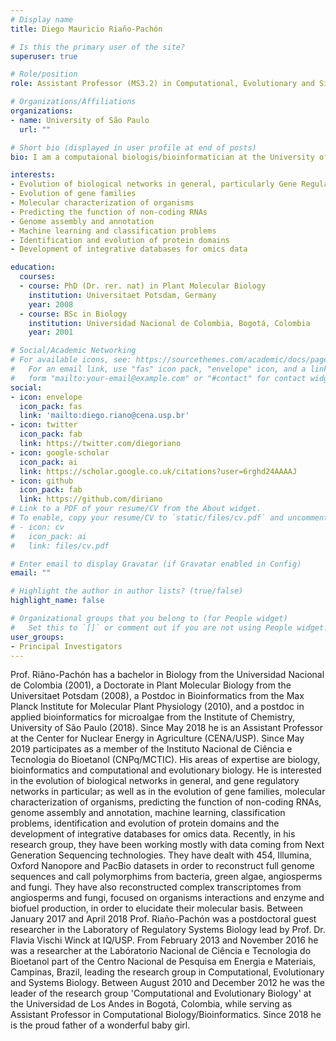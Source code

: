 ```yaml
---
# Display name
title: Diego Mauricio Riaño-Pachón

# Is this the primary user of the site?
superuser: true

# Role/position
role: Assistant Professor (MS3.2) in Computational, Evolutionary and Sistems Biology

# Organizations/Affiliations
organizations:
- name: University of São Paulo
  url: ""

# Short bio (displayed in user profile at end of posts)
bio: I am a computaional biologis/bioinformatician at the University of São Paulo, Campus Luiz de Queiroz.

interests:
- Evolution of biological networks in general, particularly Gene Regulatory Networks
- Evolution of gene families
- Molecular characterization of organisms
- Predicting the function of non-coding RNAs
- Genome assembly and annotation
- Machine learning and classification problems
- Identification and evolution of protein domains
- Development of integrative databases for omics data

education:
  courses:
  - course: PhD (Dr. rer. nat) in Plant Molecular Biology
    institution: Universitaet Potsdam, Germany
    year: 2008
  - course: BSc in Biology
    institution: Universidad Nacional de Colombia, Bogotá, Colombia
    year: 2001

# Social/Academic Networking
# For available icons, see: https://sourcethemes.com/academic/docs/page-builder/#icons
#   For an email link, use "fas" icon pack, "envelope" icon, and a link in the
#   form "mailto:your-email@example.com" or "#contact" for contact widget.
social:
- icon: envelope
  icon_pack: fas
  link: 'mailto:diego.riano@cena.usp.br'
- icon: twitter
  icon_pack: fab
  link: https://twitter.com/diegoriano
- icon: google-scholar
  icon_pack: ai
  link: https://scholar.google.co.uk/citations?user=6rghd24AAAAJ
- icon: github
  icon_pack: fab
  link: https://github.com/diriano
# Link to a PDF of your resume/CV from the About widget.
# To enable, copy your resume/CV to `static/files/cv.pdf` and uncomment the lines below.
# - icon: cv
#   icon_pack: ai
#   link: files/cv.pdf

# Enter email to display Gravatar (if Gravatar enabled in Config)
email: ""

# Highlight the author in author lists? (true/false)
highlight_name: false

# Organizational groups that you belong to (for People widget)
#   Set this to `[]` or comment out if you are not using People widget.
user_groups:
- Principal Investigators
---
```


Prof. Riãno-Pachón has a bachelor in Biology from the Universidad Nacional de Colombia (2001), a Doctorate in Plant Molecular Biology from the Universitaet Potsdam (2008), a Postdoc in Bioinformatics from the Max Planck Institute for Molecular Plant Physiology (2010), and a postdoc in applied bioinformatics for microalgae from the Institute of Chemistry, University of São Paulo (2018). Since May 2018 he is an Assistant Professor at the Center for Nuclear Energy in Agriculture (CENA/USP). Since May 2019 participates as a member of the Instituto Nacional de Ciência e Tecnologia do Bioetanol (CNPq/MCTIC). His areas of expertise are biology, bioinformatics and computational and evolutionary biology. He is interested in the evolution of biological networks in general, and gene regulatory networks in particular; as well as in the evolution of gene families, molecular characterization of organisms, predicting the function of non-coding RNAs, genome assembly and annotation, machine learning, classification problems, identification and evolution of protein domains and the development of integrative databases for omics data. Recently, in his research group, they have been working mostly with data coming from Next Generation Sequencing technologies. They have dealt with 454, Illumina, Oxford Nanopore and PacBio datasets in order to reconstruct full genome sequences and call polymorphims from bacteria, green algae, angiosperms and fungi. They have also reconstructed complex transcriptomes from angiosperms and fungi, focused on organisms interactions and enzyme and biofuel production, in order to elucidate their molecular basis. Between January 2017 and April 2018 Prof. Riaño-Pachón was a postdoctoral guest researcher in the Laboratory of Regulatory Systems Biology lead by Prof. Dr. Flavia Vischi Winck at IQ/USP. From February 2013 and November 2016 he was a researcher at the Labóratorio Nacional de Ciência e Tecnologia do Bioetanol part of the Centro Nacional de Pesquisa em Energia e Materiais, Campinas, Brazil, leading the research group in Computational, Evolutionary and Systems Biology. Between August 2010 and December 2012 he was the leader of the research group 'Computational and Evolutionary Biology' at the Universidad de Los Andes in Bogotá, Colombia, while serving as Assistant Professor in Computational Biology/Bioinformatics. Since 2018 he is the proud father of a wonderful baby girl.

